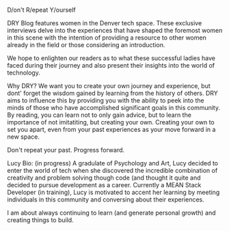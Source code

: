 D/on't R/epeat Y/ourself



DRY Blog features women in the Denver tech space. These exclusive interviews delve into the experiences that have shaped the foremost women in this scene with the intention of providing a resource to other women already in the field or those considering an introduction.


We hope to enlighten our readers as to what these successful ladies have faced during their journey and also present their insights into the world of technology.

Why DRY? We want you to create your own journey and experience, but dont' forget the wisdom gained by learning from the history of others. DRY aims to influence this by providing you with the ability to peek into the minds of those who have accomplished significant goals in this community. By reading, you can learn not to only gain advice, but to learn the importance of not imitatiting, but creating your own. Creating your own to set you apart, even from your past experiences as your move forward in a new space.

Don't repeat your past.
Progress forward.

Lucy Bio: (in progress)
A gradulate of Psychology and Art, Lucy decided to enter the world of tech when she discovered the incredible combination of creativity and problem solving though code (and thought it quite and decided to pursue development as a career. Currently a MEAN Stack Developer (in training), Lucy is motivated to accent her learning by meeting individuals in this community and conversing about their experiences.

I am about always continuing to learn (and generate personal growth) and creating things to build.
